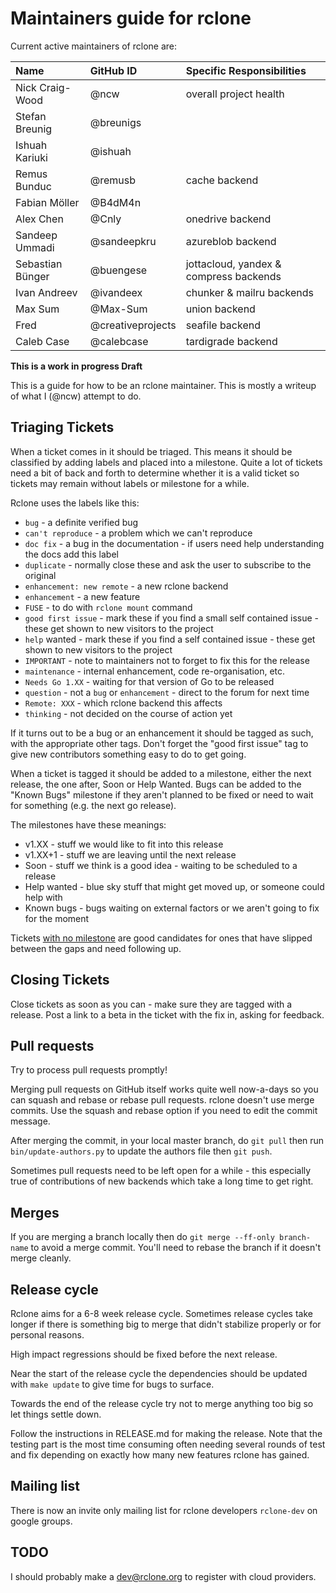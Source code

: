 # Maintainers guide for rclone #

Current active maintainers of rclone are:

| Name             | GitHub ID         | Specific Responsibilities    |
| :--------------- | :---------------- | :--------------------------  |
| Nick Craig-Wood  | @ncw              | overall project health       |
| Stefan Breunig   | @breunigs         |                              |
| Ishuah Kariuki   | @ishuah           |                              |
| Remus Bunduc     | @remusb           | cache backend                |
| Fabian Möller    | @B4dM4n           |                              |
| Alex Chen        | @Cnly             | onedrive backend             |
| Sandeep Ummadi   | @sandeepkru       | azureblob backend            |
| Sebastian Bünger | @buengese         | jottacloud, yandex & compress backends |
| Ivan Andreev     | @ivandeex         | chunker & mailru backends    |
| Max Sum          | @Max-Sum          | union backend                |
| Fred             | @creativeprojects | seafile backend              |
| Caleb Case       | @calebcase        | tardigrade backend           |

**This is a work in progress Draft**

This is a guide for how to be an rclone maintainer.  This is mostly a writeup of what I (@ncw) attempt to do.

## Triaging Tickets ##

When a ticket comes in it should be triaged.  This means it should be classified by adding labels and placed into a milestone. Quite a lot of tickets need a bit of back and forth to determine whether it is a valid ticket so tickets may remain without labels or milestone for a while.

Rclone uses the labels like this:

* `bug` - a definite verified bug
* `can't reproduce` - a problem which we can't reproduce
* `doc fix` - a bug in the documentation - if users need help understanding the docs add this label
* `duplicate` - normally close these and ask the user to subscribe to the original
* `enhancement: new remote` - a new rclone backend
* `enhancement` - a new feature
* `FUSE` - to do with `rclone mount` command
* `good first issue` - mark these if you find a small self contained issue - these get shown to new visitors to the project
* `help` wanted - mark these if you find a self contained issue - these get shown to new visitors to the project
* `IMPORTANT` - note to maintainers not to forget to fix this for the release
* `maintenance` - internal enhancement, code re-organisation, etc.
* `Needs Go 1.XX` - waiting for that version of Go to be released
* `question` - not a `bug` or `enhancement` - direct to the forum for next time
* `Remote: XXX` - which rclone backend this affects
* `thinking` - not decided on the course of action yet

If it turns out to be a bug or an enhancement it should be tagged as such, with the appropriate other tags.  Don't forget the "good first issue" tag to give new contributors something easy to do to get going.

When a ticket is tagged it should be added to a milestone, either the next release, the one after, Soon or Help Wanted.  Bugs can be added to the "Known Bugs" milestone if they aren't planned to be fixed or need to wait for something (e.g. the next go release).

The milestones have these meanings:

* v1.XX - stuff we would like to fit into this release
* v1.XX+1 - stuff we are leaving until the next release
* Soon - stuff we think is a good idea - waiting to be scheduled to a release
* Help wanted - blue sky stuff that might get moved up, or someone could help with
* Known bugs - bugs waiting on external factors or we aren't going to fix for the moment

Tickets [with no milestone](https://github.com/pingme998/rclone/issues?utf8=✓&q=is%3Aissue%20is%3Aopen%20no%3Amile) are good candidates for ones that have slipped between the gaps and need following up.

## Closing Tickets ##

Close tickets as soon as you can - make sure they are tagged with a release.  Post a link to a beta in the ticket with the fix in, asking for feedback.

## Pull requests ##

Try to process pull requests promptly!

Merging pull requests on GitHub itself works quite well now-a-days so you can squash and rebase or rebase pull requests.  rclone doesn't use merge commits.  Use the squash and rebase option if you need to edit the commit message.

After merging the commit, in your local master branch, do `git pull` then run `bin/update-authors.py` to update the authors file then `git push`.

Sometimes pull requests need to be left open for a while - this especially true of contributions of new backends which take a long time to get right.

## Merges ##

If you are merging a branch locally then do `git merge --ff-only branch-name` to avoid a merge commit.  You'll need to rebase the branch if it doesn't merge cleanly.

## Release cycle ##

Rclone aims for a 6-8 week release cycle.  Sometimes release cycles take longer if there is something big to merge that didn't stabilize properly or for personal reasons.

High impact regressions should be fixed before the next release.

Near the start of the release cycle the dependencies should be updated with `make update` to give time for bugs to surface.

Towards the end of the release cycle try not to merge anything too big so let things settle down.

Follow the instructions in RELEASE.md for making the release. Note that the testing part is the most time consuming often needing several rounds of test and fix depending on exactly how many new features rclone has gained.

## Mailing list ##

There is now an invite only mailing list for rclone developers `rclone-dev` on google groups.

## TODO ##

I should probably make a dev@rclone.org to register with cloud providers.
